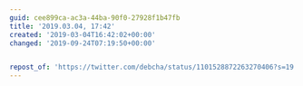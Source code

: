 ```yaml
---
guid: cee899ca-ac3a-44ba-90f0-27928f1b47fb
title: '2019.03.04, 17:42'
created: '2019-03-04T16:42:02+00:00'
changed: '2019-09-24T07:19:50+00:00'


repost_of: 'https://twitter.com/debcha/status/1101528872263270406?s=19'
---
```


